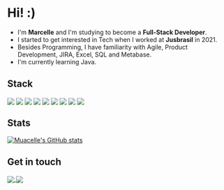 # Hi! :)
- I'm **Marcelle** and I'm studying to become a **Full-Stack Developer**. 
- I started to get interested in Tech when I worked at **Jusbrasil** in 2021.
- Besides Programming, I have familiarity with Agile, Product Development, JIRA, Excel, SQL and Metabase.
- I'm currently learning Java.

## Stack
<div style="display: inline_block">
  <img align="center" src="https://img.shields.io/badge/JavaScript-F7DF1E?style=for-the-badge&logo=JavaScript&logoColor=white">
  <img align="center" src="https://img.shields.io/badge/TypeScript-007ACC?style=for-the-badge&logo=typescript&logoColor=white">
  <img align="center" src="https://img.shields.io/badge/React-20232A?style=for-the-badge&logo=react&logoColor=61DAFB">
  <img align="center" src="https://img.shields.io/badge/Node.js-43853D?style=for-the-badge&logo=node.js&logoColor=white">
  <img align="center" src="https://img.shields.io/badge/MongoDB-4EA94B?style=for-the-badge&logo=mongodb&logoColor=white">
  <img align="center" src="https://img.shields.io/badge/Express.js-404D59?style=for-the-badge">
  <img align="center" src="https://img.shields.io/badge/HTML-239120?style=for-the-badge&logo=html5&logoColor=white">
  <img align="center" src="https://img.shields.io/badge/CSS-239120?&style=for-the-badge&logo=css3&logoColor=white">
  <img align="center" src="https://img.shields.io/badge/Bootstrap-563D7C?style=for-the-badge&logo=bootstrap&logoColor=white">
</div>

## Stats

[![Muacelle's GitHub stats](https://github-readme-stats.vercel.app/api?username=muacelle&theme=radical)](https://github.com/muacelle/github-readme-stats)

## Get in touch
<div style="display: inlne_block">
  <a href="https://www.linkedin.com/in/marcelle-pernet/">
    <img align="center" src="https://img.shields.io/badge/LinkedIn-0077B5?style=for-the-badge&logo=linkedin&logoColor=white">
  </a>
  <a href="mailto:mevpernet@gmail.com">
    <img align="center" src="https://img.shields.io/badge/Gmail-D14836?style=for-the-badge&logo=gmail&logoColor=white">
  </a>

</div>
